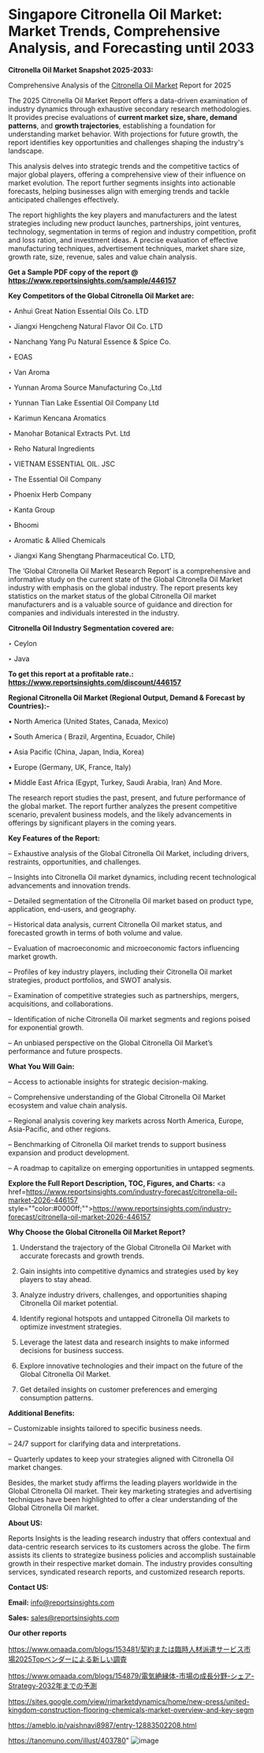 # Singapore Citronella Oil Market: Market Trends, Comprehensive Analysis, and Forecasting until 2033

<strong>Citronella Oil Market Snapshot 2025-2033:</strong>

Comprehensive Analysis of the <a href=https://www.reportsinsights.com/sample/446157>Citronella Oil Market</a> Report for 2025

The 2025 Citronella Oil Market Report offers a data-driven examination of industry dynamics through exhaustive secondary research methodologies. It provides precise evaluations of <strong>current market size, share, demand patterns</strong>, and <strong>growth trajectories</strong>, establishing a foundation for understanding market behavior. With projections for future growth, the report identifies key opportunities and challenges shaping the industry's landscape.

This analysis delves into strategic trends and the competitive tactics of major global players, offering a comprehensive view of their influence on market evolution. The report further segments insights into actionable forecasts, helping businesses align with emerging trends and tackle anticipated challenges effectively.

The report highlights the key players and manufacturers and the latest strategies including new product launches, partnerships, joint ventures, technology, segmentation in terms of region and industry competition, profit and loss ration, and investment ideas. A precise evaluation of effective manufacturing techniques, advertisement techniques, market share size, growth rate, size, revenue, sales and value chain analysis.

<strong>Get a Sample PDF copy of the report @ <a href=https://www.reportsinsights.com/sample/446157 style=color:#0000ff;>https://www.reportsinsights.com/sample/446157</a></strong>

<strong>Key Competitors of the Global Citronella Oil Market are:</strong>

‣ Anhui Great Nation Essential Oils Co. LTD

‣ Jiangxi Hengcheng Natural Flavor Oil Co. LTD

‣ Nanchang Yang Pu Natural Essence & Spice Co.

‣ EOAS

‣ Van Aroma

‣ Yunnan Aroma Source Manufacturing Co.,Ltd

‣ Yunnan Tian Lake Essential Oil Company Ltd

‣ Karimun Kencana Aromatics

‣ Manohar Botanical Extracts Pvt. Ltd

‣ Reho Natural Ingredients

‣ VIETNAM ESSENTIAL OIL. JSC

‣ The Essential Oil Company

‣ Phoenix Herb Company

‣ Kanta Group

‣ Bhoomi

‣ Aromatic & Allied Chemicals

‣ Jiangxi Kang Shengtang Pharmaceutical Co. LTD,

The ‘Global Citronella Oil Market Research Report’ is a comprehensive and informative study on the current state of the Global Citronella Oil Market industry with emphasis on the global industry. The report presents key statistics on the market status of the global Citronella Oil market manufacturers and is a valuable source of guidance and direction for companies and individuals interested in the industry.

<strong>Citronella Oil Industry Segmentation covered are:</strong>

‣ Ceylon

‣ Java

<strong>To get this report at a profitable rate.: <a href=https://www.reportsinsights.com/discount/446157 style=color:#0000ff;>https://www.reportsinsights.com/discount/446157</a></strong>

<strong>Regional Citronella Oil Market (Regional Output, Demand &amp; Forecast by Countries):-</strong>

• North America (United States, Canada, Mexico)

• South America ( Brazil, Argentina, Ecuador, Chile)

• Asia Pacific (China, Japan, India, Korea)

• Europe (Germany, UK, France, Italy)

• Middle East Africa (Egypt, Turkey, Saudi Arabia, Iran) And More.

The research report studies the past, present, and future performance of the global market. The report further analyzes the present competitive scenario, prevalent business models, and the likely advancements in offerings by significant players in the coming years.

<strong>Key Features of the Report:</strong>

– Exhaustive analysis of the Global Citronella Oil Market, including drivers, restraints, opportunities, and challenges.

– Insights into Citronella Oil market dynamics, including recent technological advancements and innovation trends.

– Detailed segmentation of the Citronella Oil market based on product type, application, end-users, and geography.

– Historical data analysis, current Citronella Oil market status, and forecasted growth in terms of both volume and value.

– Evaluation of macroeconomic and microeconomic factors influencing market growth.

– Profiles of key industry players, including their Citronella Oil market strategies, product portfolios, and SWOT analysis.

– Examination of competitive strategies such as partnerships, mergers, acquisitions, and collaborations.

– Identification of niche Citronella Oil market segments and regions poised for exponential growth.

– An unbiased perspective on the Global Citronella Oil Market’s performance and future prospects.

<strong>What You Will Gain:</strong>

– Access to actionable insights for strategic decision-making.

– Comprehensive understanding of the Global Citronella Oil Market ecosystem and value chain analysis.

– Regional analysis covering key markets across North America, Europe, Asia-Pacific, and other regions.

– Benchmarking of Citronella Oil market trends to support business expansion and product development.

– A roadmap to capitalize on emerging opportunities in untapped segments.

<strong>Explore the Full Report Description, TOC, Figures, and Charts:</strong>
<a href=https://www.reportsinsights.com/industry-forecast/citronella-oil-market-2026-446157 style=""color:#0000ff;"">https://www.reportsinsights.com/industry-forecast/citronella-oil-market-2026-446157</a>

<strong>Why Choose the Global Citronella Oil Market Report?</strong>

1. Understand the trajectory of the Global Citronella Oil Market with accurate forecasts and growth trends.

2. Gain insights into competitive dynamics and strategies used by key players to stay ahead.

3. Analyze industry drivers, challenges, and opportunities shaping Citronella Oil market potential.

4. Identify regional hotspots and untapped Citronella Oil markets to optimize investment strategies.

5. Leverage the latest data and research insights to make informed decisions for business success.

6. Explore innovative technologies and their impact on the future of the Global Citronella Oil Market.

7. Get detailed insights on customer preferences and emerging consumption patterns.

<strong>Additional Benefits:</strong>

– Customizable insights tailored to specific business needs.

– 24/7 support for clarifying data and interpretations.

– Quarterly updates to keep your strategies aligned with Citronella Oil market changes.

Besides, the market study affirms the leading players worldwide in the Global Citronella Oil market. Their key marketing strategies and advertising techniques have been highlighted to offer a clear understanding of the Global Citronella Oil market.

<strong><strong>About US</strong>:</strong>

Reports Insights is the leading research industry that offers contextual and data-centric research services to its customers across the globe. The firm assists its clients to strategize business policies and accomplish sustainable growth in their respective market domain. The industry provides consulting services, syndicated research reports, and customized research reports.

<strong>Contact US:</strong>

<p class=><b>Email:</b> <a href=mailto:info@reportsinsights.com>info@reportsinsights.com</a></p>
<p class=><b>Sales:</b> <a href=mailto:sales@reportsinsights.com>sales@reportsinsights.com</a></p>

<strong>Our other reports</strong>

<a href=https://www.omaada.com/blogs/153481/契約または臨時人材派遣サービス市場2025Topベンダーによる新しい調査>https://www.omaada.com/blogs/153481/契約または臨時人材派遣サービス市場2025Topベンダーによる新しい調査</a>

<a href=https://www.omaada.com/blogs/154879/電気絶縁体-市場の成長分野-シェア-Strategy-2032年までの予測>https://www.omaada.com/blogs/154879/電気絶縁体-市場の成長分野-シェア-Strategy-2032年までの予測</a>

<a href=https://sites.google.com/view/rimarketdynamics/home/new-press/united-kingdom-construction-flooring-chemicals-market-overview-and-key-segm>https://sites.google.com/view/rimarketdynamics/home/new-press/united-kingdom-construction-flooring-chemicals-market-overview-and-key-segm</a>

<a href=https://ameblo.jp/vaishnavi8987/entry-12883502208.html>https://ameblo.jp/vaishnavi8987/entry-12883502208.html</a>

<a href=https://tanomuno.com/illust/403780>https://tanomuno.com/illust/403780</a>"
![image](https://github.com/user-attachments/assets/68f53c6a-61df-4dcf-b759-53f6bb231a23)
